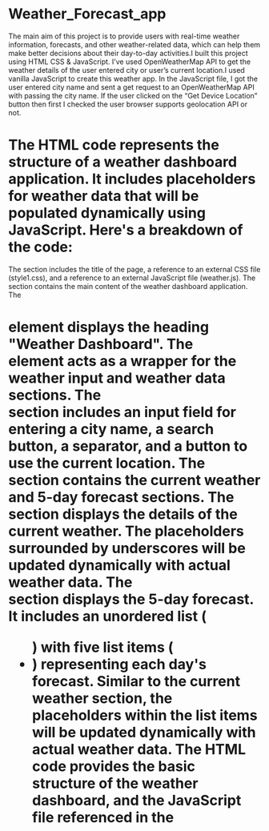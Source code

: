 # Weather_Forecast_app
The main aim of this project is to provide users with real-time weather information, forecasts, and other weather-related data, which can help them make better decisions about their day-to-day activities.I built this project using HTML CSS & JavaScript. I’ve used OpenWeatherMap API to get the weather details of the user entered city or user’s current location.I used vanilla JavaScript to create this weather app. In the JavaScript file, I got the user entered city name and sent a get request to an OpenWeatherMap API with passing the city name. If the user clicked on the “Get Device Location” button then first I checked the user browser supports geolocation API or not.
# The HTML code  represents the structure of a weather dashboard application. It includes placeholders for weather data that will be populated dynamically using JavaScript. Here's a breakdown of the code:
The <head> section includes the title of the page, a reference to an external CSS file (style1.css), and a reference to an external JavaScript file (weather.js).
The <body> section contains the main content of the weather dashboard application.
The <h1> element displays the heading "Weather Dashboard".
The <div class="container"> element acts as a wrapper for the weather input and weather data sections.
The <div class="weather-input"> section includes an input field for entering a city name, a search button, a separator, and a button to use the current location.
The <div class="weather-data"> section contains the current weather and 5-day forecast sections.
The <div class="current-weather"> section displays the details of the current weather. The placeholders surrounded by underscores will be updated dynamically with actual weather data.
The <div class="days-forecast"> section displays the 5-day forecast. It includes an unordered list (<ul>) with five list items (<li>) representing each day's forecast. Similar to the current weather section, the placeholders within the list items will be updated dynamically with actual weather data.
The HTML code provides the basic structure of the weather dashboard, and the JavaScript file referenced in the <script> tag (weather.js) is responsible for fetching weather data and populating the placeholders with the retrieved data.


# The CSS code you provide adds styles to the HTML structure of the weather dashboard. Here's a breakdown of the CSS code:
The body selector sets the background image of the page using the background-image property.
The h1 selector styles the heading "Weather Dashboard" with a background color, font size, text alignment, padding, and text color.
The .container selector applies a flexbox layout to the container, sets the gap between its child elements, and adds padding.
The .weather-input selector styles the weather input section, including the input field, separator, and search buttons. It sets the width, height, font size, padding, margins, border, and background colors. The search button also has a hover effect.
The .weather-data selector styles the weather data section, including the current weather and 5-day forecast. It sets the width and color.
The .current-weather selector styles the current weather section, including the background color, border radius, padding, and flexbox layout.
The .current-weather h2 and .weather-data h6 selectors style the headings and details within the current weather section.
The .current-weather .icon and .current-weather .icon img selectors style the weather icon within the current weather section.
The .days-forecast h2 and .days-forecast .weather-cards selectors style the headings and weather card container within the 5-day forecast section.
The .weather-cards .card selector styles the individual weather cards within the 5-day forecast section. It sets the color, padding, list style, width, background color, and border radius.
Several @media queries are used to apply responsive styles at different screen sizes. The styles within these queries adjust the layout and sizing of elements for smaller screens.
Overall, the CSS code adds styling to the weather dashboard HTML structure, including backgrounds, colors, fonts, and layout adjustments for responsiveness.

# To make the weather dashboard functional and display actual weather information, you'll need to implement the JavaScript logic in the weather.js file. Here's a breakdown of the JS code:
The code defines several variables using document.querySelector to select elements from the HTML document. These elements include input fields, buttons, and div containers where weather information will be displayed.
The code sets the API_KEY variable to the updated API key for the OpenWeatherMap service. This key is necessary to make API requests.
The createWeatherCard function remains the same and is responsible for generating HTML code for weather forecast cards.
The getWeatherDetails function remains the same and is responsible for fetching weather data from the OpenWeatherMap API based on the provided latitude and longitude coordinates.
The getCityCoordinates function remains the same and is responsible for fetching the latitude, longitude, and name of a city based on the user's input.
The getUserCoordinates function remains the same and is responsible for retrieving the user's current location coordinates using the browser's Geolocation API.
Event listeners are added to the location button, search button, and city input field, just like in the previous code.
Overall, the code allows users to search for weather forecasts based on a city name or their current location and displays the forecast information in the HTML document. 
